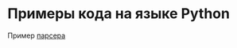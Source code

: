 # Примеры кода на языке Python

Пример [парсера](https://github.com/0mechanic/Code_Python/blob/main/parser.py)

